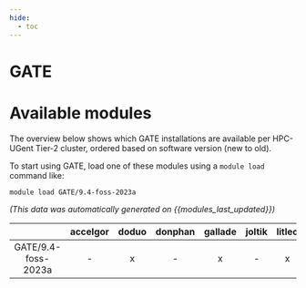 ```yaml
---
hide:
  - toc
---
```


GATE
====

# Available modules


The overview below shows which GATE installations are available per HPC-UGent Tier-2 cluster, ordered based on software version (new to old).

To start using GATE, load one of these modules using a `module load` command like:

```shell
module load GATE/9.4-foss-2023a
```

*(This data was automatically generated on {{modules_last_updated}})*  

| |accelgor|doduo|donphan|gallade|joltik|litleo|shinx|
| :---: | :---: | :---: | :---: | :---: | :---: | :---: | :---: |
|GATE/9.4-foss-2023a|-|x|-|x|-|x|x|
